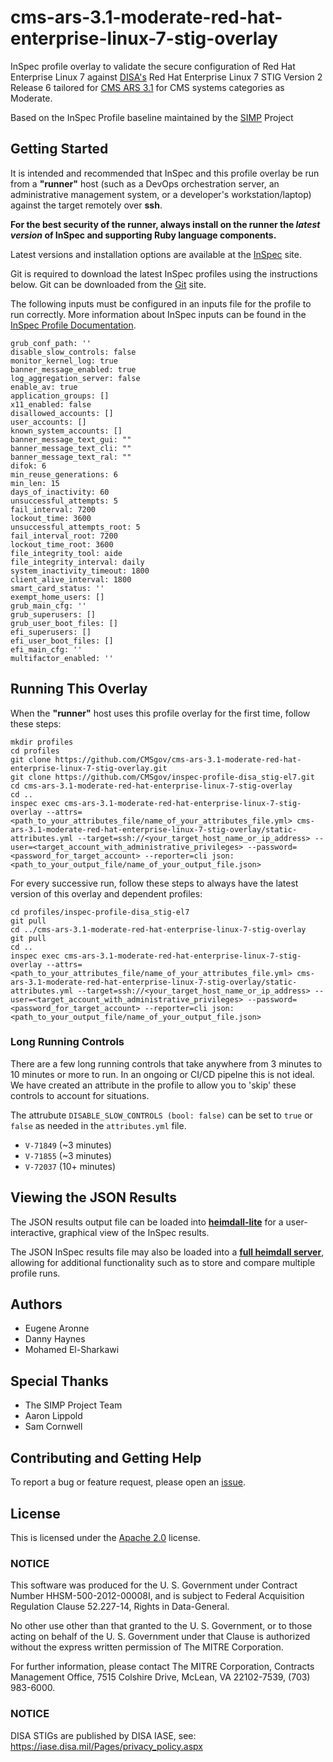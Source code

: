 # cms-ars-3.1-moderate-red-hat-enterprise-linux-7-stig-overlay
InSpec profile overlay to validate the secure configuration of Red Hat Enterprise Linux 7 against [DISA's](https://iase.disa.mil/stigs/Pages/index.aspx) Red Hat Enterprise Linux 7 STIG Version 2 Release 6 tailored for [CMS ARS 3.1](https://www.cms.gov/Research-Statistics-Data-and-Systems/CMS-Information-Technology/InformationSecurity/Info-Security-Library-Items/ARS-31-Publication.html) for CMS systems categories as Moderate.

Based on the InSpec Profile baseline maintained by the [SIMP](https://github.com/simp/) Project

## Getting Started  
It is intended and recommended that InSpec and this profile overlay be run from a __"runner"__ host (such as a DevOps orchestration server, an administrative management system, or a developer's workstation/laptop) against the target remotely over __ssh__.

__For the best security of the runner, always install on the runner the _latest version_ of InSpec and supporting Ruby language components.__ 

Latest versions and installation options are available at the [InSpec](http://inspec.io/) site.

Git is required to download the latest InSpec profiles using the instructions below. Git can be downloaded from the [Git](https://git-scm.com/book/en/v2/Getting-Started-Installing-Git) site. 

The following inputs must be configured in an inputs file for the profile to run correctly. More information about InSpec inputs can be found in the [InSpec Profile Documentation](https://www.inspec.io/docs/reference/profiles/).

```
grub_conf_path: ''
disable_slow_controls: false
monitor_kernel_log: true
banner_message_enabled: true
log_aggregation_server: false
enable_av: true
application_groups: []
x11_enabled: false
disallowed_accounts: []
user_accounts: []
known_system_accounts: []
banner_message_text_gui: ""
banner_message_text_cli: ""
banner_message_text_ral: ""
difok: 6
min_reuse_generations: 6
min_len: 15
days_of_inactivity: 60
unsuccessful_attempts: 5
fail_interval: 7200
lockout_time: 3600
unsuccessful_attempts_root: 5
fail_interval_root: 7200
lockout_time_root: 3600
file_integrity_tool: aide
file_integrity_interval: daily
system_inactivity_timeout: 1800
client_alive_interval: 1800
smart_card_status: ''
exempt_home_users: []
grub_main_cfg: ''
grub_superusers: []
grub_user_boot_files: []
efi_superusers: []
efi_user_boot_files: []
efi_main_cfg: ''
multifactor_enabled: ''
```

## Running This Overlay
When the __"runner"__ host uses this profile overlay for the first time, follow these steps: 

```
mkdir profiles
cd profiles
git clone https://github.com/CMSgov/cms-ars-3.1-moderate-red-hat-enterprise-linux-7-stig-overlay.git
git clone https://github.com/CMSgov/inspec-profile-disa_stig-el7.git
cd cms-ars-3.1-moderate-red-hat-enterprise-linux-7-stig-overlay
cd ..
inspec exec cms-ars-3.1-moderate-red-hat-enterprise-linux-7-stig-overlay --attrs=<path_to_your_attributes_file/name_of_your_attributes_file.yml> cms-ars-3.1-moderate-red-hat-enterprise-linux-7-stig-overlay/static-attributes.yml --target=ssh://<your_target_host_name_or_ip_address> --user=<target_account_with_administrative_privileges> --password=<password_for_target_account> --reporter=cli json:<path_to_your_output_file/name_of_your_output_file.json> 
```

For every successive run, follow these steps to always have the latest version of this overlay and dependent profiles:

```
cd profiles/inspec-profile-disa_stig-el7
git pull
cd ../cms-ars-3.1-moderate-red-hat-enterprise-linux-7-stig-overlay
git pull
cd ..
inspec exec cms-ars-3.1-moderate-red-hat-enterprise-linux-7-stig-overlay --attrs=<path_to_your_attributes_file/name_of_your_attributes_file.yml> cms-ars-3.1-moderate-red-hat-enterprise-linux-7-stig-overlay/static-attributes.yml --target=ssh://<your_target_host_name_or_ip_address> --user=<target_account_with_administrative_privileges> --password=<password_for_target_account> --reporter=cli json:<path_to_your_output_file/name_of_your_output_file.json> 
```
### Long Running Controls

There are a few long running controls that take anywhere from 3 minutes to 10 minutes 
or more to run. In an ongoing or CI/CD pipelne this is not ideal. We have created an 
attribute in the profile to allow you to 'skip' these controls to account for situations.

The attrubute `DISABLE_SLOW_CONTROLS (bool: false)` can be set to `true` or `false` as needed in 
the `attributes.yml` file.

* `V-71849` (~3 minutes)
* `V-71855` (~3 minutes)
* `V-72037` (10+ minutes)

## Viewing the JSON Results

The JSON results output file can be loaded into __[heimdall-lite](https://mitre.github.io/heimdall-lite/)__ for a user-interactive, graphical view of the InSpec results. 

The JSON InSpec results file may also be loaded into a __[full heimdall server](https://github.com/mitre/heimdall)__, allowing for additional functionality such as to store and compare multiple profile runs.

## Authors
* Eugene Aronne
* Danny Haynes
* Mohamed El-Sharkawi

## Special Thanks
* The SIMP Project Team
* Aaron Lippold
* Sam Cornwell

## Contributing and Getting Help
To report a bug or feature request, please open an [issue](https://github.com/CMSgov/cms-ars-3.1-moderate-red-hat-enterprise-linux-7-stig-overlay/issues/new).

## License
This is licensed under the [Apache 2.0](https://www.apache.org/licenses/LICENSE-2.0) license. 

### NOTICE  

This software was produced for the U. S. Government under Contract Number HHSM-500-2012-00008I, and is subject to Federal Acquisition Regulation Clause 52.227-14, Rights in Data-General.  

No other use other than that granted to the U. S. Government, or to those acting on behalf of the U. S. Government under that Clause is authorized without the express written permission of The MITRE Corporation.

For further information, please contact The MITRE Corporation, Contracts Management Office, 7515 Colshire Drive, McLean, VA  22102-7539, (703) 983-6000.

### NOTICE
DISA STIGs are published by DISA IASE, see: https://iase.disa.mil/Pages/privacy_policy.aspx
